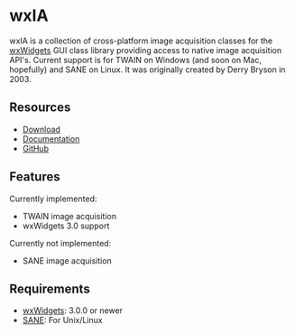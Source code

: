 wxIA
=========

wxIA is a collection of cross-platform image acquisition classes for the [wxWidgets][1] GUI class library providing access to native image acquisition API's. Current support is for TWAIN on Windows (and soon on Mac, hopefully) and SANE on Linux. It was originally created by Derry Bryson in 2003.

Resources
---------
* [Download](https://github.com/versable/wxia/releases)
* [Documentation](http://versable.github.io/wxia/annotated.html)
* [GitHub](https://github.com/versable/wxia)

Features
--------
Currently implemented:
* TWAIN image acquisition
* wxWidgets 3.0 support

Currently not implemented:
* SANE image acquisition

Requirements
------------
* [wxWidgets][1]: 3.0.0  or newer
* [SANE][2]: For Unix/Linux

[1]: http://www.wxwidgets.org
[2]: http://sane-project.org/
